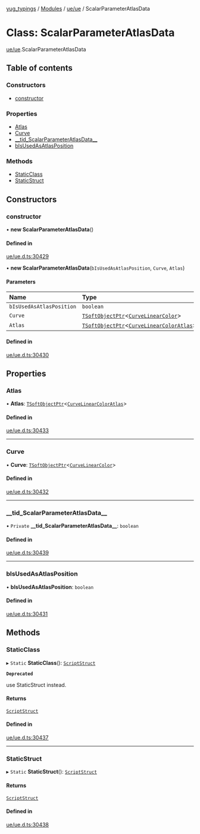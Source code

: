 [yug_typings](../README.md) / [Modules](../modules.md) / [ue/ue](../modules/ue_ue.md) / ScalarParameterAtlasData

# Class: ScalarParameterAtlasData

[ue/ue](../modules/ue_ue.md).ScalarParameterAtlasData

## Table of contents

### Constructors

- [constructor](ue_ue.ScalarParameterAtlasData.md#constructor)

### Properties

- [Atlas](ue_ue.ScalarParameterAtlasData.md#atlas)
- [Curve](ue_ue.ScalarParameterAtlasData.md#curve)
- [\_\_tid\_ScalarParameterAtlasData\_\_](ue_ue.ScalarParameterAtlasData.md#__tid_scalarparameteratlasdata__)
- [bIsUsedAsAtlasPosition](ue_ue.ScalarParameterAtlasData.md#bisusedasatlasposition)

### Methods

- [StaticClass](ue_ue.ScalarParameterAtlasData.md#staticclass)
- [StaticStruct](ue_ue.ScalarParameterAtlasData.md#staticstruct)

## Constructors

### constructor

• **new ScalarParameterAtlasData**()

#### Defined in

[ue/ue.d.ts:30429](https://github.com/YugMetaverse/yug_typings/blob/25cad34/ue/ue.d.ts#L30429)

• **new ScalarParameterAtlasData**(`bIsUsedAsAtlasPosition`, `Curve`, `Atlas`)

#### Parameters

| Name | Type |
| :------ | :------ |
| `bIsUsedAsAtlasPosition` | `boolean` |
| `Curve` | [`TSoftObjectPtr`](../modules/ue_puerts.md#tsoftobjectptr)<[`CurveLinearColor`](ue_ue.CurveLinearColor.md)\> |
| `Atlas` | [`TSoftObjectPtr`](../modules/ue_puerts.md#tsoftobjectptr)<[`CurveLinearColorAtlas`](ue_ue.CurveLinearColorAtlas.md)\> |

#### Defined in

[ue/ue.d.ts:30430](https://github.com/YugMetaverse/yug_typings/blob/25cad34/ue/ue.d.ts#L30430)

## Properties

### Atlas

• **Atlas**: [`TSoftObjectPtr`](../modules/ue_puerts.md#tsoftobjectptr)<[`CurveLinearColorAtlas`](ue_ue.CurveLinearColorAtlas.md)\>

#### Defined in

[ue/ue.d.ts:30433](https://github.com/YugMetaverse/yug_typings/blob/25cad34/ue/ue.d.ts#L30433)

___

### Curve

• **Curve**: [`TSoftObjectPtr`](../modules/ue_puerts.md#tsoftobjectptr)<[`CurveLinearColor`](ue_ue.CurveLinearColor.md)\>

#### Defined in

[ue/ue.d.ts:30432](https://github.com/YugMetaverse/yug_typings/blob/25cad34/ue/ue.d.ts#L30432)

___

### \_\_tid\_ScalarParameterAtlasData\_\_

• `Private` **\_\_tid\_ScalarParameterAtlasData\_\_**: `boolean`

#### Defined in

[ue/ue.d.ts:30439](https://github.com/YugMetaverse/yug_typings/blob/25cad34/ue/ue.d.ts#L30439)

___

### bIsUsedAsAtlasPosition

• **bIsUsedAsAtlasPosition**: `boolean`

#### Defined in

[ue/ue.d.ts:30431](https://github.com/YugMetaverse/yug_typings/blob/25cad34/ue/ue.d.ts#L30431)

## Methods

### StaticClass

▸ `Static` **StaticClass**(): [`ScriptStruct`](ue_ue.ScriptStruct.md)

**`Deprecated`**

use StaticStruct instead.

#### Returns

[`ScriptStruct`](ue_ue.ScriptStruct.md)

#### Defined in

[ue/ue.d.ts:30437](https://github.com/YugMetaverse/yug_typings/blob/25cad34/ue/ue.d.ts#L30437)

___

### StaticStruct

▸ `Static` **StaticStruct**(): [`ScriptStruct`](ue_ue.ScriptStruct.md)

#### Returns

[`ScriptStruct`](ue_ue.ScriptStruct.md)

#### Defined in

[ue/ue.d.ts:30438](https://github.com/YugMetaverse/yug_typings/blob/25cad34/ue/ue.d.ts#L30438)
